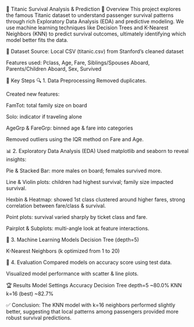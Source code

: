 🚢 Titanic Survival Analysis & Prediction
📜 Overview
This project explores the famous Titanic dataset to understand passenger survival patterns through rich Exploratory Data Analysis (EDA) and predictive modeling.
We use machine learning techniques like Decision Trees and K-Nearest Neighbors (KNN) to predict survival outcomes, ultimately identifying which model better fits the data.

📂 Dataset
Source: Local CSV (titanic.csv) from Stanford’s cleaned dataset

Features used:
Pclass, Age, Fare, Siblings/Spouses Aboard, Parents/Children Aboard, Sex, Survived

🚀 Key Steps
🔍 1. Data Preprocessing
Removed duplicates.

Created new features:

FamTot: total family size on board

Solo: indicator if traveling alone

AgeGrp & FareGrp: binned age & fare into categories

Removed outliers using the IQR method on Fare and Age.

📊 2. Exploratory Data Analysis (EDA)
Used matplotlib and seaborn to reveal insights:

Pie & Stacked Bar: more males on board; females survived more.

Line & Violin plots: children had highest survival; family size impacted survival.

Hexbin & Heatmap: showed 1st class clustered around higher fares, strong correlation between fare/class & survival.

Point plots: survival varied sharply by ticket class and fare.

Pairplot & Subplots: multi-angle look at feature interactions.

🤖 3. Machine Learning Models
Decision Tree (depth=5)

K-Nearest Neighbors (k optimized from 1 to 20)

🔬 4. Evaluation
Compared models on accuracy score using test data.

Visualized model performance with scatter & line plots.


🏆 Results
Model	Settings	Accuracy
Decision Tree	depth=5	~80.0%
KNN	k=16 (best)	~82.7%

✅ Conclusion:
The KNN model with k=16 neighbors performed slightly better, suggesting that local patterns among passengers provided more robust survival predictions.
